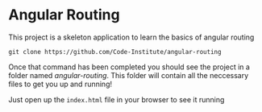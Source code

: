 # Angular Routing 

This project is a skeleton application to learn the basics of angular routing

`git clone https://github.com/Code-Institute/angular-routing`


Once that command has been completed you should see the project in a folder named *angular-routing*. This folder will contain all the neccessary files to get you up and running!

Just open up the `index.html` file in your browser to see it running